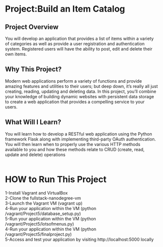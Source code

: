 # Project:Build an Item Catalog
<h2>Project Overview</h2>
You will develop an application that provides a list of items within a variety of categories as well as provide a user registration and authentication system. Registered users will have the ability to post, edit and delete their own items.

<h2>Why This Project?</h2>
Modern web applications perform a variety of functions and provide amazing features and utilities to their users; but deep down, it’s really all just creating, reading, updating and deleting data. In this project, you’ll combine your knowledge of building dynamic websites with persistent data storage to create a web application that provides a compelling service to your users.

<h2>What Will I Learn?</h2>
You will learn how to develop a RESTful web application using the Python framework Flask along with implementing third-party OAuth authentication. You will then learn when to properly use the various HTTP methods available to you and how these methods relate to CRUD (create, read, update and delete) operations
<br><br>
<h1>HOW to Run This Project </h1>
1-Install Vagrant and VirtualBox<br>
2-Clone the fullstack-nanodegree-vm<br>
3-Launch the Vagrant VM (vagrant up)<br>
4-Run your application within the VM (python /vagrant/Project5/database_setup.py)<br>
5-Run your application within the VM (python /vagrant/Project5/lotsofmenus.py)<br>
4-Run your application within the VM (python /vagrant/Project5/finalproject.py)<br>
5-Access and test your application by visiting http://localhost:5000 locally<br>
